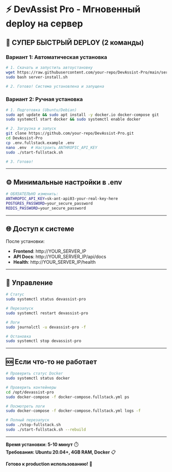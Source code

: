 # ⚡ DevAssist Pro - Мгновенный deploy на сервер

## 🚀 СУПЕР БЫСТРЫЙ DEPLOY (2 команды)

### Вариант 1: Автоматическая установка

```bash
# 1. Скачать и запустить автоустановку
wget https://raw.githubusercontent.com/your-repo/DevAssist-Pro/main/server-install.sh
sudo bash server-install.sh

# 2. Готово! Система установлена и запущена
```

### Вариант 2: Ручная установка

```bash
# 1. Подготовка (Ubuntu/Debian)
sudo apt update && sudo apt install -y docker.io docker-compose git
sudo systemctl start docker && sudo systemctl enable docker

# 2. Загрузка и запуск
git clone https://github.com/your-repo/DevAssist-Pro.git
cd DevAssist-Pro
cp .env.fullstack.example .env
nano .env  # Настроить ANTHROPIC_API_KEY
sudo ./start-fullstack.sh

# 3. Готово!
```

---

## ⚙️ Минимальные настройки в .env

```bash
# ОБЯЗАТЕЛЬНО изменить:
ANTHROPIC_API_KEY=sk-ant-api03-your-real-key-here
POSTGRES_PASSWORD=your_secure_password
REDIS_PASSWORD=your_secure_password
```

---

## 🌐 Доступ к системе

После установки:
- **Frontend**: http://YOUR_SERVER_IP
- **API Docs**: http://YOUR_SERVER_IP/api/docs
- **Health**: http://YOUR_SERVER_IP/health

---

## 🔧 Управление

```bash
# Статус
sudo systemctl status devassist-pro

# Перезапуск
sudo systemctl restart devassist-pro

# Логи
sudo journalctl -u devassist-pro -f

# Остановка
sudo systemctl stop devassist-pro
```

---

## 🆘 Если что-то не работает

```bash
# Проверить статус Docker
sudo systemctl status docker

# Проверить контейнеры
cd /opt/devassist-pro
sudo docker-compose -f docker-compose.fullstack.yml ps

# Посмотреть логи
sudo docker-compose -f docker-compose.fullstack.yml logs -f

# Полный перезапуск
sudo ./stop-fullstack.sh
sudo ./start-fullstack.sh --rebuild
```

---

**Время установки: 5-10 минут** ⏱️  
**Требования: Ubuntu 20.04+, 4GB RAM, Docker** 📋

**Готово к production использованию!** 🎉